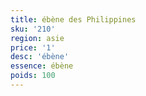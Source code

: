 ```yaml
---
title: ébène des Philippines
sku: '210'
region: asie
price: '1'
desc: 'ébène'
essence: ébène
poids: 100
---
```

